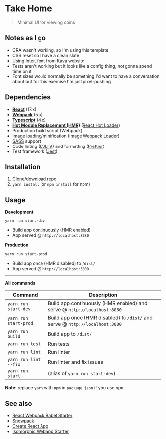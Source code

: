 # Take Home

> Minimal UI for viewing coins

## Notes as I go

- CRA wasn't working, so I'm using this template
- CSS reset so I have a clean slate
- Using Inter, font from Kava website
- Tests aren't working but it looks like a config thing, not gonna spend time on it
- Font sizes would normally be something I'd want to have a conversation about but for this exercise I'm just pixel-pushing

## Dependencies

- **[React](https://facebook.github.io/react/)** (17.x)
- **[Webpack](https://webpack.js.org/)** (5.x)
- **[Typescript](https://www.typescriptlang.org/)** (4.x)
- **[Hot Module Replacement (HMR)](https://webpack.js.org/concepts/hot-module-replacement/)** ([React Hot Loader](https://github.com/gaearon/react-hot-loader))
- Production build script (Webpack)
- Image loading/minification ([Image Webpack Loader](https://github.com/tcoopman/image-webpack-loader))
- [SASS](http://sass-lang.com/) support
- Code linting ([ESLint](https://github.com/eslint/eslint)) and formatting ([Prettier](https://github.com/prettier/prettier))
- Test framework ([Jest](https://facebook.github.io/jest/))

## Installation

1. Clone/download repo
2. `yarn install` (or `npm install` for npm)

## Usage

**Development**

`yarn run start-dev`

- Build app continuously (HMR enabled)
- App served @ `http://localhost:8080`

**Production**

`yarn run start-prod`

- Build app once (HMR disabled) to `/dist/`
- App served @ `http://localhost:3000`

---

**All commands**

| Command               | Description                                                                   |
| --------------------- | ----------------------------------------------------------------------------- |
| `yarn run start-dev`  | Build app continuously (HMR enabled) and serve @ `http://localhost:8080`      |
| `yarn run start-prod` | Build app once (HMR disabled) to `/dist/` and serve @ `http://localhost:3000` |
| `yarn run build`      | Build app to `/dist/`                                                         |
| `yarn run test`       | Run tests                                                                     |
| `yarn run lint`       | Run linter                                                                    |
| `yarn run lint --fix` | Run linter and fix issues                                                     |
| `yarn run start`      | (alias of `yarn run start-dev`)                                               |

**Note**: replace `yarn` with `npm` in `package.json` if you use npm.

## See also

- [React Webpack Babel Starter](https://github.com/vikpe/react-webpack-babel-starter)
- [Snowpack](https://github.com/snowpackjs/snowpack)
- [Create React App](https://github.com/facebook/create-react-app)
- [Isomorphic Webapp Starter](https://github.com/vikpe/isomorphic-webapp-starter)
